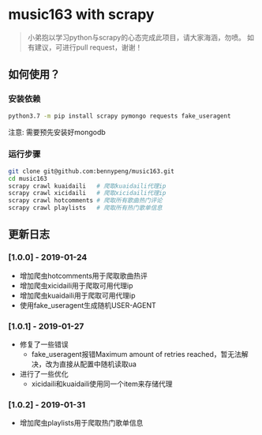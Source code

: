 # music163 with scrapy
> 小弟抱以学习python与scrapy的心态完成此项目，请大家海涵，勿喷。
> 如有建议，可进行pull request，谢谢！

## 如何使用？

### 安装依赖
```sh
python3.7 -m pip install scrapy pymongo requests fake_useragent
```

注意: 需要预先安装好mongodb

### 运行步骤
```sh
git clone git@github.com:bennypeng/music163.git
cd music163
scrapy crawl kuaidaili   # 爬取kuaidaili代理ip
scrapy crawl xicidaili   # 爬取xicidaili代理ip
scrapy crawl hotcomments # 爬取所有歌曲热门评论
scrapy crawl playlists   # 爬取所有热门歌单信息
```

## 更新日志
### [1.0.0] - 2019-01-24
- 增加爬虫hotcomments用于爬取歌曲热评
- 增加爬虫xicidaili用于爬取可用代理ip
- 增加爬虫kuaidaili用于爬取可用代理ip
- 使用fake_useragent生成随机USER-AGENT
### [1.0.1] - 2019-01-27
- 修复了一些错误
    - fake_useragent报错Maximum amount of retries reached，暂无法解决，改为直接从配置中随机读取ua
- 进行了一些优化
    - xicidaili和kuaidaili使用同一个item来存储代理
### [1.0.2] - 2019-01-31
- 增加爬虫playlists用于爬取热门歌单信息

